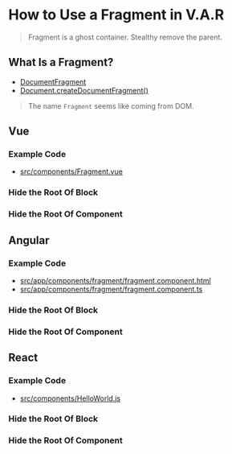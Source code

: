 # How to Use a Fragment in V.A.R

> Fragment is a ghost container. Stealthy remove the parent.

## What Is a Fragment?

- [DocumentFragment](https://developer.mozilla.org/en-US/docs/Web/API/DocumentFragment)
- [Document.createDocumentFragment()](https://developer.mozilla.org/en-US/docs/Web/API/Document/createDocumentFragment)

> The name `Fragment` seems like coming from DOM.

## Vue

### Example Code
- [src/components/Fragment.vue](../../examples/var-vue/src/components/Fragment.vue)

### Hide the Root Of Block

### Hide the Root Of Component

## Angular

### Example Code
- [src/app/components/fragment/fragment.component.html](../../examples/var-angular/src/app/components/fragment/fragment.component.html)
- [src/app/components/fragment/fragment.component.ts](../../examples/var-angular/src/app/components/fragment/fragment.component.ts)

### Hide the Root Of Block

### Hide the Root Of Component

## React

### Example Code
- [src/components/HelloWorld.js](../../examples/var-react/src/components/HelloWorld.js)

### Hide the Root Of Block

### Hide the Root Of Component
